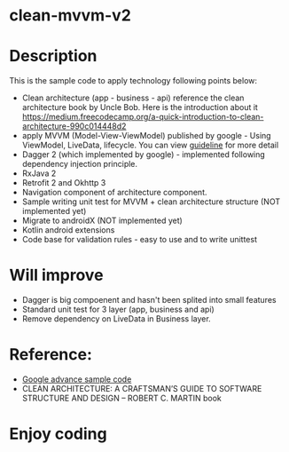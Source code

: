 # clean-mvvm-v2

# Description
This is the sample code to apply technology following points below:
+ Clean architecture (app - business - api) reference the clean architecture book by Uncle Bob. Here is the introduction about it https://medium.freecodecamp.org/a-quick-introduction-to-clean-architecture-990c014448d2
+ apply MVVM (Model-View-ViewModel) published by google - Using ViewModel, LiveData, lifecycle. You can view [guideline](https://developer.android.com/jetpack/docs/guide) for more detail
+ Dagger 2 (which implemented by google) - implemented following dependency injection principle.
+ RxJava 2
+ Retrofit 2 and Okhttp 3
+ Navigation component of architecture component.
+ Sample writing unit test for MVVM + clean architecture structure (NOT implemented yet)
+ Migrate to androidX (NOT implemented yet)
+ Kotlin android extensions
+ Code base for validation rules - easy to use and to write unittest

# Will improve
+ Dagger is big compoenent and hasn't been splited into small features
+ Standard unit test for 3 layer (app, business and api)
+ Remove dependency on LiveData in Business layer.

# Reference:
+ [Google advance sample code](https://github.com/googlesamples/android-architecture-components)
+ CLEAN ARCHITECTURE: A CRAFTSMAN’S GUIDE TO SOFTWARE STRUCTURE AND DESIGN – ROBERT C. MARTIN book

# Enjoy coding
